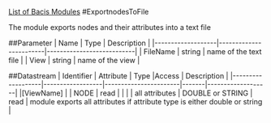 [List of Bacis Modules](List_of_Basic_Modules.md)
#ExportnodesToFile

The module exports nodes and their attributes into a text file

##Parameter
|        Name       |          Type          |       Description         | 
|-------------------|------------------------|---------------------------|
| FileName     | string |  name of the text file       |
| View     | string |  name of the view |


##Datastream
|     Identifier    |     Attribute    |      Type             |Access |    Description    |
|-------------------|------------------|-----------------------|-------|-------------------|
|[ViewName] |                  | NODE   | read  | |
|                   | all attributes  | DOUBLE or STRING | read | module exports all attributes if attribute type is either double or string |
